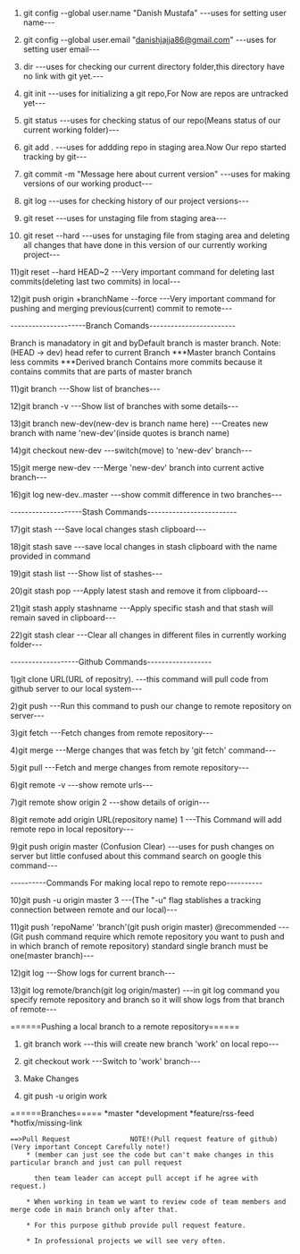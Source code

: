 1) git config --global user.name "Danish Mustafa"
---uses for setting user name---

2) git config --global user.email "danishjajja86@gmail.com"
---uses for setting user email---

3) dir
---uses for checking our current directory folder,this directory have no link with git yet.---

4) git init
---uses for initializing a git repo,For Now are repos are untracked yet---

5) git status
---uses for checking status of our repo(Means status of our current working folder)---

6) git add .
---uses for addding repo in staging area.Now Our repo started tracking by git---

7) git commit -m "Message here about current version"
---uses for making versions of our working product---

8) git log
---uses for checking history of our project versions---

9) git reset
---uses for unstaging file from staging area---

10) git reset --hard
---uses for unstaging file from staging area and deleting all changes that have done in this version of our currently working project---

11)git reset --hard HEAD~2
---Very important command for deleting last commits(deleting last two commits) in local---

12)git push origin +branchName --force
---Very important command for pushing and merging previous(current) commit to remote---
 
---------------------Branch Comands------------------------

Branch is manadatory in git and byDefault branch is master branch.
Note: (HEAD -> dev) head refer to current Branch 
***Master branch Contains less commits 
***Derived branch Contains more commits because it contains commits that
are parts of master branch 



11)git branch
---Show list of branches---

12)git branch -v
---Show list of branches with some details---

13)git branch new-dev(new-dev is branch name here)
---Creates new branch with name 'new-dev'(inside quotes is branch name)

14)git checkout new-dev
---switch(move) to 'new-dev' branch---

15)git merge new-dev
---Merge 'new-dev' branch into current active branch---

16)git log new-dev..master
---show commit difference in two branches---

--------------------Stash Commands-------------------------

17)git stash
---Save local changes stash clipboard---

18)git stash save <name>
---save local changes in stash clipboard with the name provided in command

19)git stash list 
---Show list of stashes---

20)git stash pop
---Apply latest stash and remove it from clipboard---

21)git stash apply stashname
---Apply specific stash and that stash will remain saved in clipboard---

22)git stash clear
---Clear all changes in different files in currently working folder---

-------------------Github Commands------------------

1)git clone URL(URL of repositry).
---this command will pull code from github server to our local system---

2)git push 
---Run this command to push our change to remote repository on server---

3)git fetch
---Fetch changes from remote repository---

4)git merge
---Merge changes that was fetch by 'git fetch' command---

5)git pull
---Fetch and merge changes from remote repository---

6)git remote -v
---show remote urls---

7)git remote show origin              2
---show details of origin---

8)git remote add origin URL(repository name)           1
---This Command will add remote repo in local repository---

9)git push origin master             (Confusion Clear)
---uses for push changes on server but little confused about 
this command search on google this command---

----------Commands For making local repo to remote repo----------

10)git push -u origin master           3
---(The "-u" flag stablishes a tracking connection between 
remote and our local)---

11)git push 'repoName' 'branch'(git push origin master)      @recommended
---(Git push command require which remote repository you want
to push and in which branch of remote repository) standard single
 branch must be one(master branch)---

12)git log
---Show logs for current branch---

13)git log remote/branch(git log origin/master)
---in git log command you specify remote repository and branch 
so it will show logs from that branch of remote---


======Pushing a local branch to a remote repository======

1) git branch work
---this will create new branch 'work' on local repo---

2) git checkout work 
---Switch to 'work' branch---

3) Make Changes

4) git push -u origin work


======Branches=====
*master
*development
*feature/rss-feed
*hotfix/missing-link


	==>Pull Request               NOTE!(Pull request feature of github)					(Very important Concept Carefully note!)
		* (member can just see the code but can't make changes in this particular branch and just can pull request 

	  	  then team leader can accept pull accept if he agree with request.)

		* When working in team we want to review code of team members and merge code in main branch only after that.

		* For this purpose github provide pull request feature.

		* In professional projects we will see very often.
